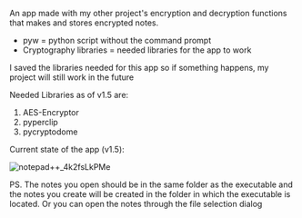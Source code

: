 
An app made with my other project's encryption and decryption functions that makes and stores encrypted notes.
- pyw = python script without the command prompt
- Cryptography libraries = needed libraries for the app to work

I saved the libraries needed for this app so if something happens, my project will still work in the future

Needed Libraries as of v1.5 are:
  1. AES-Encryptor
  2. pyperclip
  3. pycryptodome

Current state of the app (v1.5):

![notepad++_4k2fsLkPMe](https://user-images.githubusercontent.com/85651296/180620817-8c0e11b3-30d7-48c4-a3de-5d0a15437cb2.png)


PS. The notes you open should be in the same folder as the executable and the notes you create will be created in the folder in which the executable is located. Or you can open the notes through the file selection dialog
